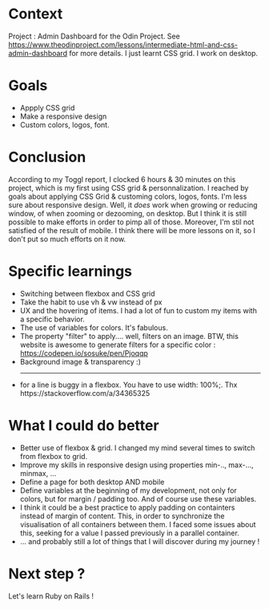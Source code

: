 # Context
Project : Admin Dashboard for the Odin Project. See https://www.theodinproject.com/lessons/intermediate-html-and-css-admin-dashboard for more details.
I just learnt CSS grid.
I work on desktop.

# Goals
* Appply CSS grid
* Make a responsive design
* Custom colors, logos, font.

# Conclusion
According to my Toggl report, I clocked 6 hours & 30 minutes on this project, which is my first using CSS grid & personnalization.
I reached by goals about applying CSS Grid & customing colors, logos, fonts.
I'm less sure about responsive design. Well, it _does_ work when growing or reducing window, of when zooming or dezooming, on desktop. But I think it is still possible to make efforts in order to pimp all of those. Moreover, I'm stil not satisfied of the result of mobile. I think there will be more lessons on it, so I don't put so much efforts on it now. 

# Specific learnings
* Switching between flexbox and CSS grid
* Take the habit to use vh & vw instead of px
* UX and the hovering of items. I had a lot of fun to custom my items with a specific behavior.
* The use of variables for colors. It's fabulous.
* The property "filter" to apply.... well, filters on an image. BTW, this website is awesome to generate filters for a specific color : https://codepen.io/sosuke/pen/Pjoqqp
* Background image & transparency :)
* <hr /> for a line is buggy in a flexbox. You have to use width: 100%;. Thx https://stackoverflow.com/a/34365325


# What I could do better
* Better use of flexbox & grid. I changed my mind several times to switch from flexbox to grid.
* Improve my skills in responsive design using properties min-.., max-..., minmax, ...
* Define a page for both desktop AND mobile
* Define variables at the beginning of my development, not only for colors, but for margin / padding too. And of course use these variables.
* I think it could be a best practice to apply padding on containters instead of margin of content. This, in order to synchronize the visualisation of all containers between them. I faced some issues about this, seeking for a value I passed previously in a parallel container.
* ... and probably still a lot of things that I will discover during my journey !

# Next step ?
Let's learn Ruby on Rails !
